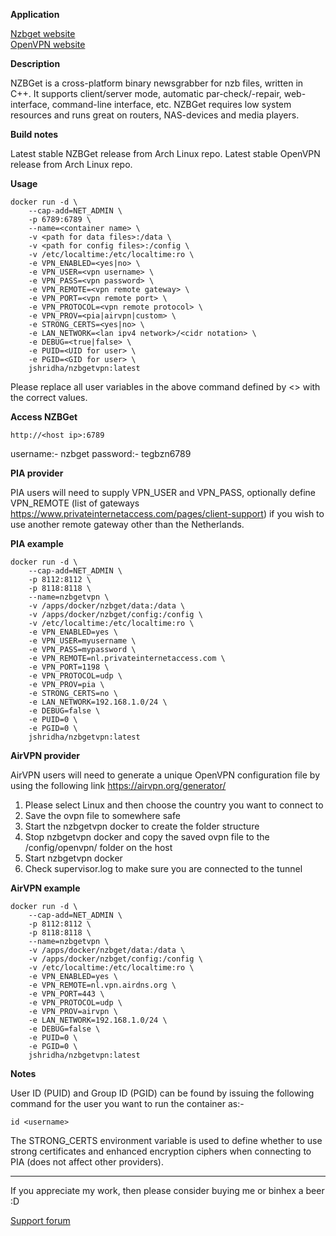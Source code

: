 **Application**

[Nzbget website](http://nzbget.net/)  
[OpenVPN website](https://openvpn.net/)  

**Description**

NZBGet is a cross-platform binary newsgrabber for nzb files, written in C++. It supports client/server mode, automatic par-check/-repair, web-interface, command-line interface, etc. NZBGet requires low system resources and runs great on routers, NAS-devices and media players.

**Build notes**

Latest stable NZBGet release from Arch Linux repo.
Latest stable OpenVPN release from Arch Linux repo.

**Usage**
```
docker run -d \
    --cap-add=NET_ADMIN \
    -p 6789:6789 \
    --name=<container name> \
    -v <path for data files>:/data \
    -v <path for config files>:/config \
    -v /etc/localtime:/etc/localtime:ro \
    -e VPN_ENABLED=<yes|no> \
    -e VPN_USER=<vpn username> \
    -e VPN_PASS=<vpn password> \
    -e VPN_REMOTE=<vpn remote gateway> \
    -e VPN_PORT=<vpn remote port> \
    -e VPN_PROTOCOL=<vpn remote protocol> \
    -e VPN_PROV=<pia|airvpn|custom> \
    -e STRONG_CERTS=<yes|no> \
    -e LAN_NETWORK=<lan ipv4 network>/<cidr notation> \
    -e DEBUG=<true|false> \
    -e PUID=<UID for user> \
    -e PGID=<GID for user> \
    jshridha/nzbgetvpn:latest
```

Please replace all user variables in the above command defined by <> with the correct values.

**Access NZBGet**

`http://<host ip>:6789`

username:- nzbget
password:- tegbzn6789

**PIA provider**

PIA users will need to supply VPN_USER and VPN_PASS, optionally define VPN_REMOTE (list of gateways https://www.privateinternetaccess.com/pages/client-support) if you wish to use another remote gateway other than the Netherlands.

**PIA example**
```
docker run -d \
    --cap-add=NET_ADMIN \
    -p 8112:8112 \
    -p 8118:8118 \
    --name=nzbgetvpn \
    -v /apps/docker/nzbget/data:/data \
    -v /apps/docker/nzbget/config:/config \
    -v /etc/localtime:/etc/localtime:ro \
    -e VPN_ENABLED=yes \
    -e VPN_USER=myusername \
    -e VPN_PASS=mypassword \
    -e VPN_REMOTE=nl.privateinternetaccess.com \
    -e VPN_PORT=1198 \
    -e VPN_PROTOCOL=udp \
    -e VPN_PROV=pia \
    -e STRONG_CERTS=no \
    -e LAN_NETWORK=192.168.1.0/24 \
    -e DEBUG=false \
    -e PUID=0 \
    -e PGID=0 \
    jshridha/nzbgetvpn:latest
```

**AirVPN provider**

AirVPN users will need to generate a unique OpenVPN configuration file by using the following link https://airvpn.org/generator/

1. Please select Linux and then choose the country you want to connect to
2. Save the ovpn file to somewhere safe
3. Start the nzbgetvpn docker to create the folder structure
4. Stop nzbgetvpn docker and copy the saved ovpn file to the /config/openvpn/ folder on the host
5. Start nzbgetvpn docker
6. Check supervisor.log to make sure you are connected to the tunnel

**AirVPN example**
```
docker run -d \
    --cap-add=NET_ADMIN \
    -p 8112:8112 \
    -p 8118:8118 \
    --name=nzbgetvpn \
    -v /apps/docker/nzbget/data:/data \
    -v /apps/docker/nzbget/config:/config \
    -v /etc/localtime:/etc/localtime:ro \
    -e VPN_ENABLED=yes \
    -e VPN_REMOTE=nl.vpn.airdns.org \
    -e VPN_PORT=443 \
    -e VPN_PROTOCOL=udp \
    -e VPN_PROV=airvpn \
    -e LAN_NETWORK=192.168.1.0/24 \
    -e DEBUG=false \
    -e PUID=0 \
    -e PGID=0 \
    jshridha/nzbgetvpn:latest
```

**Notes**

User ID (PUID) and Group ID (PGID) can be found by issuing the following command for the user you want to run the container as:-

```
id <username>
```

The STRONG_CERTS environment variable is used to define whether to use strong certificates and enhanced encryption ciphers when connecting to PIA (does not affect other providers).
___
If you appreciate my work, then please consider buying me or binhex a beer  :D

[Support forum](http://lime-technology.com/forum/index.php?topic=38930)
